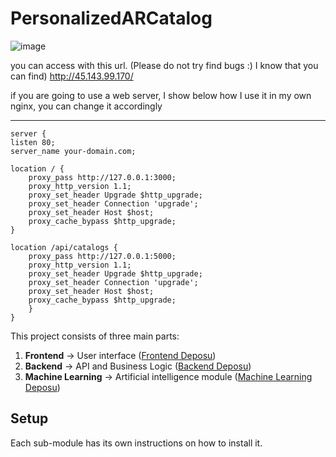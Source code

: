 # PersonalizedARCatalog

![image](https://github.com/user-attachments/assets/a1064176-f9e6-4dee-acd8-c82c13b28a9b)



you can access with this url. (Please do not try find bugs :) I know that you can find)
http://45.143.99.170/

if you are going to use a web server, I show below how I use it in my own nginx, you can change it accordingly

***
    server {
    listen 80;
    server_name your-domain.com;

    location / {
        proxy_pass http://127.0.0.1:3000; 
        proxy_http_version 1.1;
        proxy_set_header Upgrade $http_upgrade;
        proxy_set_header Connection 'upgrade';
        proxy_set_header Host $host;
        proxy_cache_bypass $http_upgrade;
    }

    location /api/catalogs {
        proxy_pass http://127.0.0.1:5000; 
        proxy_http_version 1.1;
        proxy_set_header Upgrade $http_upgrade;
        proxy_set_header Connection 'upgrade';
        proxy_set_header Host $host;
        proxy_cache_bypass $http_upgrade;
        }
    }


This project consists of three main parts:

1. **Frontend** → User interface ([Frontend Deposu](https://github.com/Berkayft/MoreThanYouSeeF))
2. **Backend** → API and Business Logic ([Backend Deposu](https://github.com/Berkayft/MoreThanYouSeeB))
3. **Machine Learning** → Artificial intelligence module ([Machine Learning Deposu](https://github.com/Berkayft/flaskImageRetrivial))


## Setup
Each sub-module has its own instructions on how to install it.
